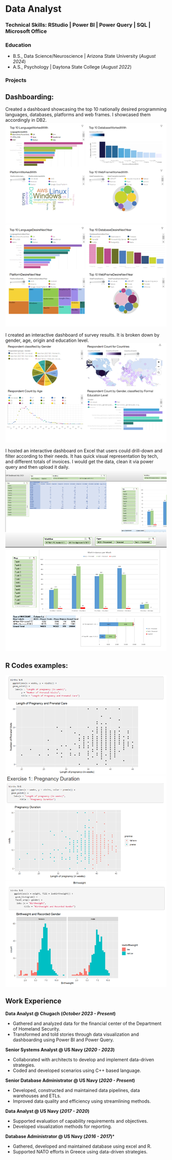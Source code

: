 # Data Analyst

### Technical Skills: RStudio | Power BI | Power Query | SQL | Microsoft Office 

### Education 
- B.S., Data Science/Neuroscience | Arizona State University (_August 2024_)
- A.S., Psychology | Daytona State College (_August 2022_)

### Projects

## Dashboarding:

Created a dashboard showcasing the top 10 nationally desired programming languages, databases, platforms and web frames. I showcased them accordingly in DB2.
![Dash1](/assets/img/Dash1.png)
![Dash](/assets/img/Dash.png)

I created an interactive dashboard of survey results. It is broken down by gender, age, origin and education level.
![Dash2](assets/img/Dash2.png)

I hosted an interactive dashboard on Excel that users could drill-down and filter according to their needs. It has quick visual representation by tech, and different totals of invoices. I would get the data, clean it via power query and then upload it daily.
![Dashboard1](/assets/img/Dashboard1.png)
![Dashboard2](/assets/img/Dashboard2.png)


## R Codes examples:

![RCode3](/assets/img/RCode3.png)
![RCode5](assets/img/RCode5.png)
![RCode6](/assets/img/RCode6.png)


## Work Experience 
**Data Analyst @ Chugach (_October 2023 - Present_)**
 - Gathered and analyzed data for the financial center of the Department of Homeland Security.
 - Transformed and told stories through data visualization and dashboarding using Power BI and Power Query.

**Senior Systems Analyst @ US Navy (_2020 - 2023_)**
 - Collaborated with architects to develop and implement data-driven strategies.
 - Coded and developed scenarios using C++ based language. 

**Senior Database Administrator @ US Navy (_2020 - Present_)**
 - Developed, constructed and maintained data pipelines, data warehouses and ETLs.
 - Improved data quality and efficiency using streamlining methods. 

**Data Analyst @ US Navy (_2017 - 2020_)**
  - Supported evaluation of capability requirements and objectives.
  - Developed visualization methods for reporting. 

**Database Administrator @ US Navy (_2016 - 2017_)***
  - Gathered, developed and maintained database using excel and R.
  - Supported NATO efforts in Greece using data-driven strategies.

